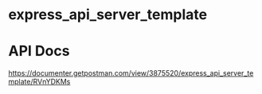# express_api_server_template

# API Docs
https://documenter.getpostman.com/view/3875520/express_api_server_template/RVnYDKMs
